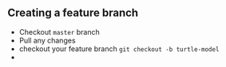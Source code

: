 ## Creating a feature branch

* Checkout `master` branch
* Pull any changes
* checkout your feature branch `git checkout -b turtle-model`
* 